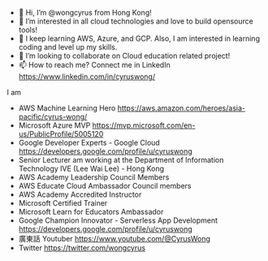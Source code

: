 - 👋 Hi, I’m @wongcyrus from Hong Kong!
- 👀 I’m interested in all cloud technologies and love to build opensource tools! 
- 🌱 I keep learning AWS, Azure, and GCP. Also, I am interested in learning coding and level up my skills.
- 💞️ I’m looking to collaborate on Cloud education related project! 
- 📫 How to reach me? Connect me in LinkedIn https://www.linkedin.com/in/cyruswong/ 

I am
- AWS Machine Learning Hero https://aws.amazon.com/heroes/asia-pacific/cyrus-wong/
- Microsoft Azure MVP https://mvp.microsoft.com/en-us/PublicProfile/5005120
- Google Developer Experts - Google Cloud https://developers.google.com/profile/u/cyruswong
- Senior Lecturer am working at the Department of Information Technology IVE (Lee Wai Lee) - Hong Kong
- AWS Academy Leadership Council Members
- AWS Educate Cloud Ambassador Council members
- AWS Academy Accredited Instructor
- Microsoft Certified Trainer
- Microsoft Learn for Educators Ambassador
- Google Champion Innovator - Serverless App Development https://developers.google.com/profile/u/cyruswong
- 廣東話 Youtuber https://www.youtube.com/@CyrusWong
- Twitter https://twitter.com/wongcyrus 

<!---
wongcyrus/wongcyrus is a ✨ special ✨ repository because its `README.md` (this file) appears on your GitHub profile.
You can click the Preview link to take a look at your changes.
--->
